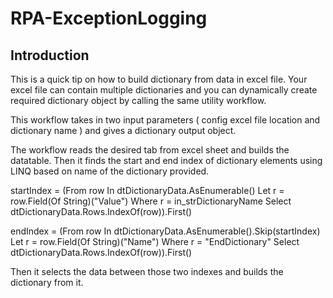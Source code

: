 # RPA-ExceptionLogging
## Introduction

This is a quick tip on how to build dictionary from data in excel file. Your excel file can contain multiple dictionaries and you can dynamically create required dictionary object by calling the same utility workflow. 

This workflow takes in two input parameters ( config excel file location and dictionary name ) and gives a dictionary output object.

The workflow reads the desired tab from excel sheet and builds the datatable. Then it finds the start and end index of dictionary elements using LINQ based on name of the dictionary provided. 

startIndex = (From row In dtDictionaryData.AsEnumerable() Let r = row.Field(Of String)("Value") Where r = in_strDictionaryName Select dtDictionaryData.Rows.IndexOf(row)).First() 

endIndex = (From row In dtDictionaryData.AsEnumerable().Skip(startIndex) Let r = row.Field(Of String)("Name") Where r = "EndDictionary" Select dtDictionaryData.Rows.IndexOf(row)).First()

Then it selects the data  between those two indexes and builds the dictionary from it. 






